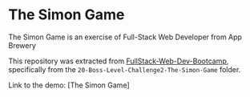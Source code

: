 # The Simon Game

The Simon Game is an exercise of Full-Stack Web Developer from App Brewery

This repository was extracted from [FullStack-Web-Dev-Bootcamp](https://github.com/natural-mess/FullStack-Web-Dev-Bootcamp), specifically from the `20-Boss-Level-Challenge2-The-Simon-Game` folder.

Link to the demo: [The Simon Game]
